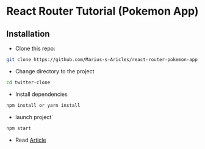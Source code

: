 # React Router Tutorial (Pokemon App)
## Installation

* Clone this repo:

```bash
git clone https://github.com/Marius-s-Aricles/react-router-pokemon-app.git
```

* Change directory to the project

```bash
cd twitter-clone
```

* Install dependencies

```bash
npm install or yarn install
```

* launch project`

```bash
npm start
```

* Read
<a href="https://mariusniemet20.medium.com/comment-cr%C3%A9er-un-syst%C3%A8me-de-route-dans-les-applications-react-avec-react-router-part-1-fc0a9684a64e" target="_blank"> Article</a>
